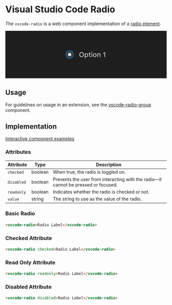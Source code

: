 # Visual Studio Code Radio

The `vscode-radio` is a web component implementation of a [radio element](https://developer.mozilla.org/en-US/docs/Web/HTML/Element/input/radio).

![Radio hero](/docs/assets/images/radio-hero.png)

## Usage

For guidelines on usage in an extension, see the [vscode-radio-group](../radio-group/README.md) component.

## Implementation

[Interactive component examples](https://codesandbox.io/s/radio-sample-ji9x7v?file=/index.html)

### Attributes

| Attribute  | Type    | Description                                                                         |
| ---------- | ------- | ----------------------------------------------------------------------------------- |
| `checked`  | boolean | When true, the radio is toggled on.                                                 |
| `disabled` | boolean | Prevents the user from interacting with the radio––it cannot be pressed or focused. |
| `readonly` | boolean | Indicates whether the radio is checked or not.                                      |
| `value`    | string  | The string to use as the value of the radio.                                        |

### Basic Radio

```html
<vscode-radio>Radio Label</vscode-radio>
```

### Checked Attribute

```html
<vscode-radio checked>Radio Label</vscode-radio>
```

### Read Only Attribute

```html
<vscode-radio readonly>Radio Label</vscode-radio>
```

### Disabled Attribute

```html
<vscode-radio disabled>Radio Label</vscode-radio>
```
